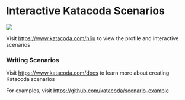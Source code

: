 # Interactive Katacoda Scenarios

[![](http://shields.katacoda.com/katacoda/n6u/count.svg)](https://www.katacoda.com/n6u "Get your profile on Katacoda.com")

Visit https://www.katacoda.com/n6u to view the profile and interactive scenarios

### Writing Scenarios
Visit https://www.katacoda.com/docs to learn more about creating Katacoda scenarios

For examples, visit https://github.com/katacoda/scenario-example
